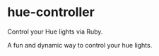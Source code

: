 # hue-controller
Control your Hue lights via Ruby.

A fun and dynamic way to control your hue lights.
